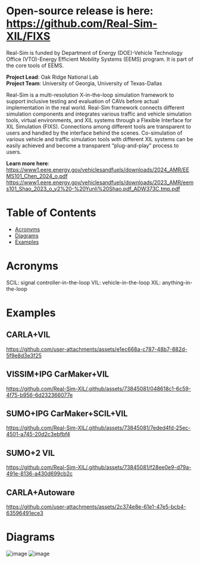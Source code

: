 # Open-source release is here: https://github.com/Real-Sim-XIL/FIXS

Real-Sim is funded by Department of Energy (DOE)-Vehicle Technology Office (VTO)-Energy Efficient Mobility Systems (EEMS) program. It is part of the core tools of EEMS.

**Project Lead**: Oak Ridge National Lab\
**Project Team**: University of Georgia, University of Texas-Dallas

Real-Sim is a multi-resolution X-in-the-loop simulation framework to support inclusive testing and evaluation of CAVs before actual implementation in the real world. Real-Sim framework connects different simulation components and integrates various traffic and vehicle simulation tools, virtual environments, and XIL systems through a Flexible Interface for XIL Simulation (FIXS). Connections among different tools are transparent to users and handled by the interface behind the scenes. Co-simulation of various vehicle and traffic simulation tools with different XIL systems can be easily achieved and become a transparent “plug-and-play” process to users.

**Learn more here**:\
https://www1.eere.energy.gov/vehiclesandfuels/downloads/2024_AMR/EEMS101_Chen_2024_o.pdf \
https://www1.eere.energy.gov/vehiclesandfuels/downloads/2023_AMR/eems101_Shao_2023_o_v2%20-%20Yunli%20Shao.pdf_ADW373C.tmp.pdf


Table of Contents  
=======================
* [Acronyms](#acronyms)  
* [Diagrams](#diagrams)  
* [Examples](#examples)  

# Acronyms
SCIL: signal controller-in-the-loop
VIL: vehicle-in-the-loop
XIL: anything-in-the-loop

# Examples
## CARLA+VIL
https://github.com/user-attachments/assets/e1ec668a-c787-48b7-882d-5f9e8d3e3f25

## VISSIM+IPG CarMaker+VIL
https://github.com/Real-Sim-XIL/.github/assets/73845081/048618c1-6c59-4f75-b956-6d232366077e

## SUMO+IPG CarMaker+SCIL+VIL
https://github.com/Real-Sim-XIL/.github/assets/73845081/7eded4fd-25ec-4501-a745-20d2c3ebfbf4

## SUMO+2 VIL
https://github.com/Real-Sim-XIL/.github/assets/73845081/f28ee0e9-d79a-491e-8136-a430d699cb2c

## CARLA+Autoware
https://github.com/user-attachments/assets/2c374e8e-61e1-47e5-bcb4-63596491ece3


# Diagrams
![image](https://github.com/Real-Sim-XIL/.github/assets/73845081/a0e7f2e7-4905-4249-8090-5ed755814e5a)
![image](https://github.com/Real-Sim-XIL/.github/assets/73845081/189bb990-63ef-48bd-9de1-4bf49e2ff5b3)


